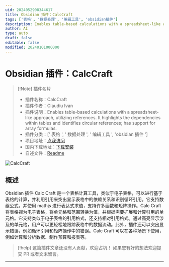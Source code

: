 ```yaml
---
uid: 2024052908344617
title: Obsidian 插件：CalcCraft
tags: ['表格', '数据处理', '编辑工具', 'obsidian插件']
description: Enables table-based calculations with a spreadsheet-like approach, utilizing references. It highlights the dependencies within tables and identifies circular references; has support for array formulas.
author: AI
type: auto
draft: false
editable: false
modified: 20240101000000
---
```


# Obsidian 插件：CalcCraft

> [!Note] 插件名片
> - 插件名称：CalcCraft
> - 插件作者：Claudiu Ivan
> - 插件说明：Enables table-based calculations with a spreadsheet-like approach, utilizing references. It highlights the dependencies within tables and identifies circular references; has support for array formulas.
> - 插件分类：[' 表格 ', ' 数据处理 ', ' 编辑工具 ', 'obsidian 插件 ']
> - 项目地址：[点我访问](https://github.com/klaudyu/CalcCraft)
> - 国内下载地址：[下载安装](https://pkmer.cn/products/plugin/pluginMarket/?calc-craft)
> - 自述文件：[Readme](https://ghproxy.net/https://raw.githubusercontent.com/klaudyu/CalcCraft/main/readme.md)

![CalcCraft](https://cdn.pkmer.cn/covers/calc-craft.webp!pkmer)

## 概述

Obsidian 插件 Calc Craft 是一个表格计算工具，类似于电子表格，可以进行基于表格的计算，并利用引用来突出显示表格中的依赖关系和识别循环引用。它支持数组公式，并使用 mathjs 进行表达式求值，支持许多函数和矩阵操作。Calc Craft 将表格视为电子表格，将单元格和范围转换为值，并根据需要扩展和计算引用的单元格。它支持类似于电子表格的引用格式，还支持相对引用格式。通过高亮显示涉及的单元格，用户可以更轻松地跟踪表格中的数据流动。此外，插件还可以突出显示错误，例如循环引用和矩阵操作中的错误。Calc Craft 可以在各种场景下使用，例如计算和分析数据、制作预算和报表等。

> [!help]
> 这篇插件文章还没有人贡献，欢迎占坑！
> 如果您有好的想法欢迎提交 PR 或者文末留言。

---



